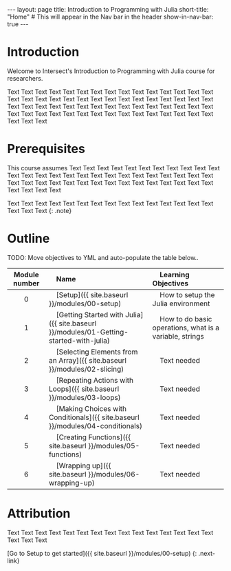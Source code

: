 <link rel="icon"  type="image/png"    href="https://www.intersect.org.au/docs/logo_intersect.gif">
---
layout: page
title: Introduction to Programming with Julia
short-title: "Home" # This will appear in the Nav bar in the header
show-in-nav-bar: true
---

# Introduction

Welcome to Intersect's Introduction to Programming with Julia course for researchers.

Text Text Text Text Text Text Text Text Text Text Text Text Text Text Text Text Text Text Text Text Text Text Text Text Text Text Text Text Text Text Text Text Text Text Text Text Text Text Text Text Text Text Text Text Text Text Text Text Text Text Text Text Text Text Text Text Text Text Text Text Text Text Text 

# Prerequisites

This course assumes Text Text Text Text Text Text Text Text Text Text Text Text Text Text Text Text Text Text Text Text Text Text Text Text Text Text Text Text Text Text Text Text Text Text Text Text Text Text Text Text Text Text Text Text Text 

Text Text Text Text Text Text Text Text Text Text Text Text Text Text Text Text Text Text 
{: .note}

# Outline

TODO: Move objectives to YML and auto-populate the table below..

|Module number|&nbsp;&nbsp;&nbsp;&nbsp;Name|&nbsp;&nbsp;&nbsp;&nbsp;Learning Objectives|
|:---: |:--- |:--- |
|0|&nbsp;&nbsp;&nbsp;&nbsp;[Setup]({{ site.baseurl }}/modules/00-setup)|&nbsp;&nbsp;&nbsp;&nbsp;How to setup the Julia environment|
|1|&nbsp;&nbsp;&nbsp;&nbsp;[Getting Started with Julia]({{ site.baseurl }}/modules/01-Getting-started-with-julia)|&nbsp;&nbsp;&nbsp;&nbsp;How to do basic operations, what is a variable, strings|
|2|&nbsp;&nbsp;&nbsp;&nbsp;[Selecting Elements from an Array]({{ site.baseurl }}/modules/02-slicing)|&nbsp;&nbsp;&nbsp;&nbsp;Text needed|
|3|&nbsp;&nbsp;&nbsp;&nbsp;[Repeating Actions with Loops]({{ site.baseurl }}/modules/03-loops)|&nbsp;&nbsp;&nbsp;&nbsp;Text needed|
|4|&nbsp;&nbsp;&nbsp;&nbsp;[Making Choices with Conditionals]({{ site.baseurl }}/modules/04-conditionals)|&nbsp;&nbsp;&nbsp;&nbsp;Text needed|
|5|&nbsp;&nbsp;&nbsp;&nbsp;[Creating Functions]({{ site.baseurl }}/modules/05-functions)|&nbsp;&nbsp;&nbsp;&nbsp;Text needed|
|6|&nbsp;&nbsp;&nbsp;&nbsp;[Wrapping up]({{ site.baseurl }}/modules/06-wrapping-up)|&nbsp;&nbsp;&nbsp;&nbsp;Text needed|       



# Attribution

Text Text Text Text Text Text Text Text Text Text Text Text Text Text Text Text Text Text 

[Go to Setup to get started]({{ site.baseurl }}/modules/00-setup)
{: .next-link}
